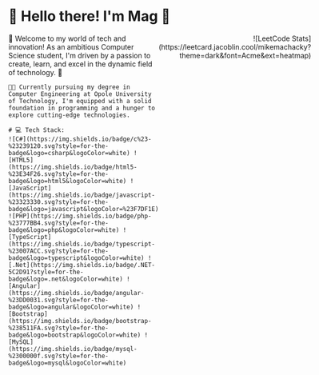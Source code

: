 # 👋 Hello there! I'm Mag 🌱

<div style="display: flex; flex-direction: row;">
  <div style="flex: 50%;">
    🚀 Welcome to my world of tech and innovation! As an ambitious Computer Science student, I'm driven by a passion to create, learn, and excel in the dynamic field of technology. 🚀

    👩‍💻 Currently pursuing my degree in Computer Engineering at Opole University of Technology, I'm equipped with a solid foundation in programming and a hunger to explore cutting-edge technologies.

    # 💻 Tech Stack:
    ![C#](https://img.shields.io/badge/c%23-%23239120.svg?style=for-the-badge&logo=csharp&logoColor=white) ![HTML5](https://img.shields.io/badge/html5-%23E34F26.svg?style=for-the-badge&logo=html5&logoColor=white) ![JavaScript](https://img.shields.io/badge/javascript-%23323330.svg?style=for-the-badge&logo=javascript&logoColor=%23F7DF1E) ![PHP](https://img.shields.io/badge/php-%23777BB4.svg?style=for-the-badge&logo=php&logoColor=white) ![TypeScript](https://img.shields.io/badge/typescript-%23007ACC.svg?style=for-the-badge&logo=typescript&logoColor=white) ![.Net](https://img.shields.io/badge/.NET-5C2D91?style=for-the-badge&logo=.net&logoColor=white) ![Angular](https://img.shields.io/badge/angular-%23DD0031.svg?style=for-the-badge&logo=angular&logoColor=white) ![Bootstrap](https://img.shields.io/badge/bootstrap-%238511FA.svg?style=for-the-badge&logo=bootstrap&logoColor=white) ![MySQL](https://img.shields.io/badge/mysql-%2300000f.svg?style=for-the-badge&logo=mysql&logoColor=white)
  </div>
  <div style="flex: 50%; text-align: right;">
    ![LeetCode Stats](https://leetcard.jacoblin.cool/mikemachacky?theme=dark&font=Acme&ext=heatmap)
  </div>
</div>

<!--## 🏆 GitHub Trophies
![](https://github-profile-trophy.vercel.app/?username=mikemachacky&theme=darkhub&no-frame=true&no-bg=false&margin-w=4)
[![](https://visitcount.itsvg.in/api?id=mikemachacky&icon=0&color=0)](https://visitcount.itsvg.in)-->

<!-- Proudly created with GPRM ( https://gprm.itsvg.in ) -->
